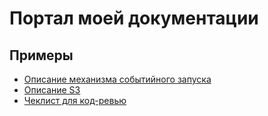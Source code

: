 # Портал моей документации

## Примеры

* [Описание механизма событийного запуска](/описания)
* [Описание S3](/s3)
* [Чеклист для код-ревью](/чеклисты)



